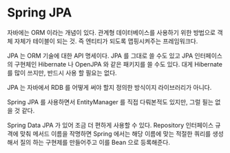 # Spring JPA

자바에는 ORM 이라는 개념이 있다. 관계형 데이터베이스를 사용하기 위한 방법으로 객체 자체가 테이블이 되는 것. 즉 엔티티가 되도록 맵핑시켜주는 프레임워크다.

JPA 는 ORM 기술에 대한 API 명세이다. JPA 를 그대로 쓸 수도 있고 JPA 인터페이스의 구현체인 Hibernate 나 OpenJPA 와 같은  패키지를 쓸 수도 있다. 대게 Hibernate 를 많이 쓰지만, 반드시 사용 할 필요는 없다.

JPA 는 자바에서 RDB 를 어떻게 써야 할지 정의한 방식이지 라이브러리가 아니다.

Spring JPA 를 사용하면서 EntityManager 를 직접 다뤄본적도 있지만, 그럴 필는 없을 것 같다.

Spring Data JPA 가 있어 조금 더 편하게 사용할 수 있다. Repository 인터페이스 규격에 맞춰 메서드 이름을 작명하면 Spring 에서는 해당 이름에 맞는 적절한 쿼리를 생성해서 질의 하는 구현제를 만들어주고 이를 Bean 으로 등록해준다.

